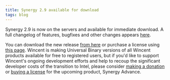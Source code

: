```yaml
---
title: Synergy 2.9 available for download
tags: blog
---
```


Synergy 2.9 is now on the servers and available for immediate download. A full changelog of features, bugfixes and other changes appears [here](http://typechecked.net/a/products/synergy-classic/history/).

You can download the new release [from here](http://typechecked.net/download.php?item=Synergy.dmg) or purchase a license using [this page](https://typechecked.net/a/products/synergy-classic/purchase/). Wincent is making Universal Binary versions of all Wincent products available for free to registered users, but if you'd like to support Wincent's ongoing development efforts and help to recoup the significant developer costs of the transition to Intel, please consider [making a donation](https://typechecked.net/a/products/synergy-classic/donate/) or [buying a license](https://typechecked.net/a/products/synergy-advance/purchase/) for the upcoming product, Synergy Advance.
